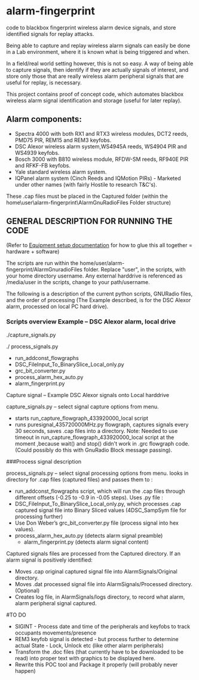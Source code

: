 # alarm-fingerprint
code to blackbox fingerprint wireless alarm device signals, and store identified signals for replay attacks.

Being able to capture and replay wireless alarm signals can easily be done in a Lab environment, where it is known what is being triggered and when.

In a field/real world setting however, this is not so easy. A way of being able to capture signals, then identify if they are actually signals of interest, and store only those that are really wireless alarm peripheral signals that are useful for replay, is necessary.

This project contains proof of concept code, which automates blackbox wireless alarm signal identification and storage (useful for  later replay).

## Alarm components:
- Spectra 4000 with both RX1 and RTX3 wireless modules, DCT2 reeds, PMD75 PIR, REM15 and REM3 keyfobs.
- DSC Alexor wireless alarm system,WS4945A reeds, WS4904 PIR and WS4939 keyfobs.
- Bosch 3000 with B810 wireless module, RFDW-SM reeds, RF940E PIR and RFKF-FB keyfobs.
- Yale standard wireless alarm system.
- IQPanel alarm system (Cinch Reeds and IQMotion PIRs) - Marketed under other names (with fairly Hostile to research T&C's).

These .cap files must be placed in the Captured folder (within the home\user\alarm-fingerprint\AlarmGnuRadioFiles Folder structure)

## GENERAL DESCRIPTION FOR RUNNING THE CODE

(Refer to [Equipment setup documentation](https://github.com/bitrat/alarm-fingerprint/blob/master/equipment%20setup%20and%20documentation/Equipment%20and%20Software%20setup.md) for how to glue this all together = hardware + software)

The scripts are run within the home/user/alarm-fingerprint/AlarmGnuradioFiles folder. Replace "user", in the scripts, with your home directory username. Any external harddrive is referenced as /media/user in the scripts, change to your path/username.
  
The following is a description of the current python scripts, GNURadio files, and the order of processing (The Example described, is for the DSC Alexor alarm, processed on local PC hard drive).

### Scripts overview Example – DSC Alexor alarm, local drive

./capture_signals.py

./ process_signals.py 
   - run_addconst_flowgraphs 
   - DSC_FileInput_To_BinarySlice_Local_only.py 
   - grc_bit_converter.py 
   - process_alarm_hex_auto.py 
   - alarm_fingerprint.py

Capture signal – Example DSC Alexor signals onto Local harddrive

capture_signals.py – select signal capture options from menu.
  - starts run_capture_flowgraph_433920000_local script
  - runs puresignal_435720000MHz.py flowgraph, captures signals every 30 seconds, saves .cap files into a directory.
Note: Needed to use timeout in run_capture_flowgraph_433920000_local script at the moment ,because wait() and stop() didn't work in .grc flowgraph code. (Could possibly do this with GnuRadio Block message passing). 

###Process signal description

process_signals.py – select signal processing options from menu. looks in directory for .cap files (captured files) and passes them to :
- run_addconst_flowgraphs script, which will run the .cap files through different offsets (-0.25 to -0.9 in -0.05 steps). Uses .py file :
- DSC_FileInput_To_BinarySlice_Local_only.py, which processes .cap captured signal file into Binary Sliced values (4DSC_SampSym file for processing further)
- Use Don Weber’s grc_bit_converter.py file (process signal into hex values).
- process_alarm_hex_auto.py (detects alarm signal preamble)
  - alarm_fingerprint.py (detects alarm signal content)

Captured signals files are processed from the Captured directory. If an alarm signal is positively identified:

- Moves .cap original captured signal file into AlarmSignals/Original directory.
- Moves .dat processed signal file into AlarmSignals/Processed directory. (Optional)
- Creates log file, in AlarmSignals/logs directory, to record what alarm, alarm peripheral signal captured.

#TO DO
* SIGINT - Process date and time of the peripherals and keyfobs to track occupants movements/presence
* REM3 keyfob signal is detected - but process further to determine actual State - Lock, Unlock etc (like other alarm peripherals)
* Transform the .doc files (that currently have to be downloaded to be read) into proper text with graphics to be displayed here.
* Rewrite this POC tool and Package it properly (will probably never happen)
